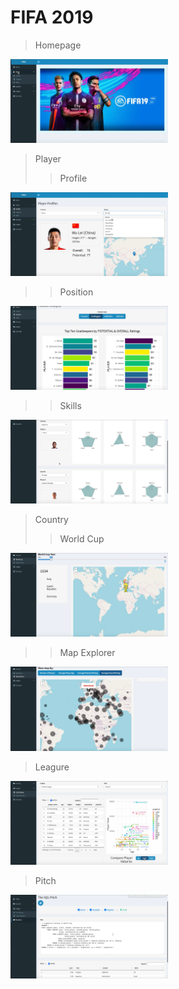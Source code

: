 # FIFA 2019




>Homepage
<img src="https://github.com/ZhijunLiu96/sql_project/blob/master/figure/1.png" hight = "50%" width = "50%">

>Player
>>Profile

<img src="https://github.com/ZhijunLiu96/sql_project/blob/master/figure/2.png" hight = "50%" width = "50%">

>>Position

<img src="https://github.com/ZhijunLiu96/sql_project/blob/master/figure/2.1.png" hight = "50%" width = "50%">

>>Skills

<img src="https://github.com/ZhijunLiu96/sql_project/blob/master/figure/3.png" hight = "50%" width = "50%">

>Country
>>World Cup

<img src="https://github.com/ZhijunLiu96/sql_project/blob/master/figure/4.png" hight = "50%" width = "50%">

>>Map Explorer

<img src="https://github.com/ZhijunLiu96/sql_project/blob/master/figure/5.png" hight = "50%" width = "50%">

>Leagure

<img src="https://github.com/ZhijunLiu96/sql_project/blob/master/figure/6.png" hight = "50%" width = "50%">

>Pitch

<img src="https://github.com/ZhijunLiu96/sql_project/blob/master/figure/7.png" hight = "50%" width = "50%">
